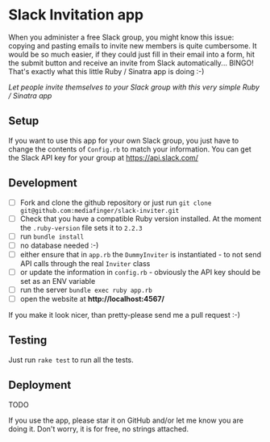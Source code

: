 # Slack Invitation app

When you administer a free Slack group, you might know this issue: copying and pasting emails to invite new members is quite cumbersome. It would be so much easier, if they could just fill in their email into a form, hit the submit button and receive an invite from Slack automatically... BINGO! That's exactly what this little Ruby / Sinatra app is doing :-)

_Let people invite themselves to your Slack group with this very simple Ruby / Sinatra app_

## Setup

If you want to use this app for your own Slack group, you just have to change the contents of `Config.rb` to match your information.
You can get the Slack API key for your group at https://api.slack.com/

## Development

- [ ] Fork and clone the github repository or just run `git clone git@github.com:mediafinger/slack-inviter.git`
- [ ] Check that you have a compatible Ruby version installed. At the moment the `.ruby-version` file sets it to `2.2.3`
- [ ] run `bundle install`
- [ ] no database needed :-)
- [ ] either ensure that in `app.rb` the `DummyInviter` is instantiated - to not send API calls through the real `Inviter` class
- [ ] or update the information in `config.rb` - obviously the API key should be set as an ENV variable
- [ ] run the server `bundle exec ruby app.rb`
- [ ] open the website at **http://localhost:4567/**

If you make it look nicer, than pretty-please send me a pull request :-)

## Testing

Just run `rake test` to run all the tests.

## Deployment

TODO

If you use the app, please star it on GitHub and/or let me know you are doing it. Don't worry, it is for free, no strings attached.

